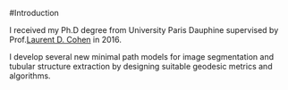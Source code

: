 #Introduction

I received my Ph.D degree from University Paris Dauphine supervised by Prof.[Laurent D. Cohen](https://www.ceremade.dauphine.fr/~cohen/) in 2016.

I develop several new minimal path models for image segmentation and tubular structure extraction by designing suitable geodesic metrics and algorithms.
